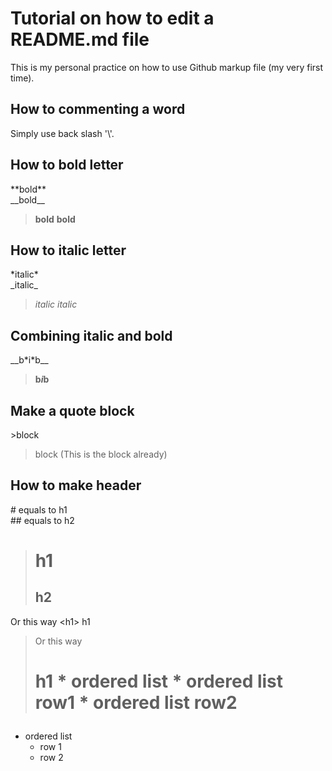 # Tutorial on how to edit a README.md file
This is my personal practice on how to use Github markup file (my very first time).
## How to commenting a word
Simply use back slash '\\'.
## How to bold letter
\*\*bold\*\* <br/>
\_\_bold\_\_
>**bold**
>__bold__
## How to italic letter
\*italic\* <br/>
\_italic\_
>*italic*
>_italic_
## Combining italic and bold
\_\_b\*i\*b\_\_ 
>__b*i*b__
## Make a quote block
\>block
>block (This is the block already)
## How to make header
\# equals to h1 <br/>
\#\# equals to h2
> # h1
> ## h2
Or this way \<h1\> h1
>Or this way <h1> h1
\* ordered list
  \* ordered list row1
  \* ordered list row2
* ordered list
  * row 1 
  * row 2 

